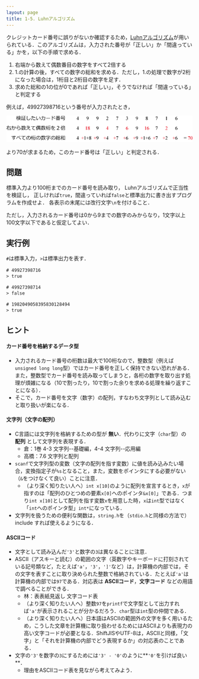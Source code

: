 ```yaml
---
layout: page
title: 1-5. Luhnアルゴリズム
---
```


クレジットカード番号に誤りがないか確認するため，[Luhnアルゴリズム](https://ja.wikipedia.org/wiki/Luhn%E3%82%A2%E3%83%AB%E3%82%B4%E3%83%AA%E3%82%BA%E3%83%A0)が用いられている．このアルゴリズムは，入力された番号が「正しい」か「間違っている」かを，以下の手順で求める．

1. 右端から数えて偶数番目の数字をすべて2倍する
2. 1.の計算の後，すべての数字の総和を求める．ただし，1.の処理で数字が2桁になった場合は，1桁目と2桁目の数字を足す．
3. 求めた総和の1の位が0であれば「正しい」，そうでなければ「間違っている」と判定する

例えば，49927398716という番号が入力されたとき，

![Luhnアルゴリズムの動作例](luhn.png)

より$70$が求まるため，このカード番号は「正しい」と判定される．

## 問題
標準入力より100桁までのカード番号を読み取り，
Luhnアルゴリズムで正当性を検証し，
正しければ`true`，間違っていれば`false`と標準出力に書き出すプログラムを作成せよ．
各表示の末尾には改行文字`\n`を付けること．

ただし，入力されるカード番号は$0$から$9$までの数字のみからなり，$1$文字以上$100$文字以下であると仮定してよい．

## 実行例
`#`は標準入力，`>`は標準出力を表す．

```
# 49927398716
> true
```

```
# 49927398714
> false
```

```
# 1982049058395830128494
> true
```

## ヒント
#### カード番号を格納するデータ型
- 入力されるカード番号の桁数は最大で100桁なので，整数型（例えば`unsigned long long`型）ではカード番号を正しく保持できない恐れがある．また，整数型でカード番号を読み取ってしまうと，各桁の数字を取り出す処理が煩雑になる（10で割ったり，10で割った余りを求める処理を繰り返すことになる）．
- そこで，カード番号を文字（数字）の配列，すなわち文字列として読み込むと取り扱いが楽になる．

#### 文字列（文字の配列）
- C言語には文字列を格納するための型が **無い**．代わりに文字（`char`型）の **配列** として文字列を表現する．
    - 倉：1巻 4-3 文字列--基礎編，4-4 文字列--応用編
    - 高橋：7.6 文字列と配列
- `scanf`で文字列型の変数（文字の配列を指す変数）に値を読み込みたい場合，変換指定子が`%s`となること，また，変数をポインタにする必要がない（`&`をつけなくて良い）ことに注意．
    - （より深く知りたい人へ）`int x[10]`のように配列を宣言するとき，`x`が指すのは「配列のひとつめの要素`x[0]`へのポインタ`&x[0]`」である．つまり`int x[10]`として配列を指す変数`x`を用意した時，`x`は`int`型ではなく「`int`へのポインタ型」`int*`になっている．
- 文字列を扱うための便利な関数は，`string.h`を（`stdio.h`と同様の方法で）include すれば使えるようになる．

#### ASCIIコード
- 文字として読み込んだ`'3'`と数字の`3`は異なることに注意．
- ASCII（アスキーと読む）の範囲の文字（英数字やキーボードに打刻されている記号類など，たとえば`'a'`，`'3'`，`']'`など）は，計算機の内部では，その文字を表すことに取り決められた整数で格納されている．たとえば`'a'`は計算機の内部では`97`である．対応表は **ASCIIコード**，**文字コード** などの用語で調べることができる．
    - 林：表表紙見返し 文字コード表
    - （より深く知りたい人へ）整数`97`を`printf`で文字型として出力すれば`'a'`が表示されることが分かるだろう．`char`型は`int`型の仲間である．
    - （より深く知りたい人へ）日本語はASCIIの範囲外の文字を多く用いるため，こうした文章を計算機に取り扱わせるためにはASCIIよりも表現力の高い文字コードが必要となる．ShiftJISやUTF-8は，ASCIIと同様，「文字」と「それを計算機の内部でどう表現するか」の対応表のことである．
- 文字の`'3'`を数字の`3`にするためには`'3' - '0'`のように**`'0'`を引けば良い**．
    - 理由をASCIIコード表を見ながら考えてみよう．

